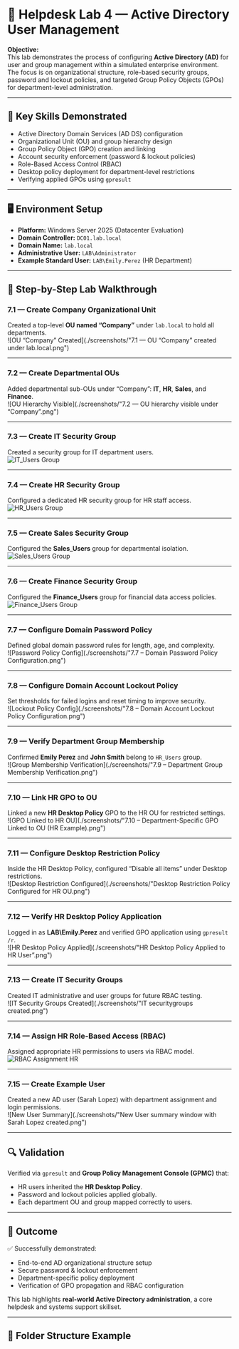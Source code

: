 # 🧩 Helpdesk Lab 4 — Active Directory User Management

**Objective:**  
This lab demonstrates the process of configuring **Active Directory (AD)** for user and group management within a simulated enterprise environment.  
The focus is on organizational structure, role-based security groups, password and lockout policies, and targeted Group Policy Objects (GPOs) for department-level administration.

---

## 🧠 Key Skills Demonstrated
- Active Directory Domain Services (AD DS) configuration
- Organizational Unit (OU) and group hierarchy design
- Group Policy Object (GPO) creation and linking
- Account security enforcement (password & lockout policies)
- Role-Based Access Control (RBAC)
- Desktop policy deployment for department-level restrictions
- Verifying applied GPOs using `gpresult`

---

## 🖥️ Environment Setup
- **Platform:** Windows Server 2025 (Datacenter Evaluation)  
- **Domain Controller:** `DC01.lab.local`  
- **Domain Name:** `lab.local`  
- **Administrative User:** `LAB\Administrator`  
- **Example Standard User:** `LAB\Emily.Perez` (HR Department)

---

## 🧱 Step-by-Step Lab Walkthrough

### 7.1 — Create Company Organizational Unit
Created a top-level **OU named “Company”** under `lab.local` to hold all departments.  
![OU “Company” Created](./screenshots/"7.1 — OU “Company” created under lab.local.png")

---

### 7.2 — Create Departmental OUs
Added departmental sub-OUs under “Company”: **IT**, **HR**, **Sales**, and **Finance**.  
![OU Hierarchy Visible](./screenshots/"7.2 — OU hierarchy visible under “Company”.png")

---

### 7.3 — Create IT Security Group
Created a security group for IT department users.  
![IT_Users Group](./screenshots/"7.4a_IT_Users.png")

---

### 7.4 — Create HR Security Group
Configured a dedicated HR security group for HR staff access.  
![HR_Users Group](./screenshots/"7.4b_HR_Users.png.png")

---

### 7.5 — Create Sales Security Group
Configured the **Sales_Users** group for departmental isolation.  
![Sales_Users Group](./screenshots/"7.4c_Sales_Users.png.png")

---

### 7.6 — Create Finance Security Group
Configured the **Finance_Users** group for financial data access policies.  
![Finance_Users Group](./screenshots/"7.4d_Finance_Users.png.png")

---

### 7.7 — Configure Domain Password Policy
Defined global domain password rules for length, age, and complexity.  
![Password Policy Config](./screenshots/"7.7 – Domain Password Policy Configuration.png")

---

### 7.8 — Configure Domain Account Lockout Policy
Set thresholds for failed logins and reset timing to improve security.  
![Lockout Policy Config](./screenshots/"7.8 – Domain Account Lockout Policy Configuration.png")

---

### 7.9 — Verify Department Group Membership
Confirmed **Emily Perez** and **John Smith** belong to `HR_Users` group.  
![Group Membership Verification](./screenshots/"7.9 – Department Group Membership Verification.png")

---

### 7.10 — Link HR GPO to OU
Linked a new **HR Desktop Policy** GPO to the HR OU for restricted settings.  
![GPO Linked to HR OU](./screenshots/"7.10 – Department-Specific GPO Linked to OU (HR Example).png")

---

### 7.11 — Configure Desktop Restriction Policy
Inside the HR Desktop Policy, configured “Disable all items” under Desktop restrictions.  
![Desktop Restriction Configured](./screenshots/"Desktop Restriction Policy Configured for HR OU.png")

---

### 7.12 — Verify HR Desktop Policy Application
Logged in as **LAB\Emily.Perez** and verified GPO application using `gpresult /r`.  
![HR Desktop Policy Applied](./screenshots/"HR Desktop Policy Applied to HR User”.png")

---

### 7.13 — Create IT Security Groups
Created IT administrative and user groups for future RBAC testing.  
![IT Security Groups Created](./screenshots/"IT securitygroups created.png")

---

### 7.14 — Assign HR Role-Based Access (RBAC)
Assigned appropriate HR permissions to users via RBAC model.  
![RBAC Assignment HR](./screenshots/"RbacassignmentHR.png")

---

### 7.15 — Create Example User
Created a new AD user (Sarah Lopez) with department assignment and login permissions.  
![New User Summary](./screenshots/"New User summary window with Sarah Lopez created.png")

---

## 🔍 Validation
Verified via `gpresult` and **Group Policy Management Console (GPMC)** that:
- HR users inherited the **HR Desktop Policy**.
- Password and lockout policies applied globally.
- Each department OU and group mapped correctly to users.

---

## 🧾 Outcome
✅ Successfully demonstrated:
- End-to-end AD organizational structure setup  
- Secure password & lockout enforcement  
- Department-specific policy deployment  
- Verification of GPO propagation and RBAC configuration  

This lab highlights **real-world Active Directory administration**, a core helpdesk and systems support skillset.

---

## 📂 Folder Structure Example
